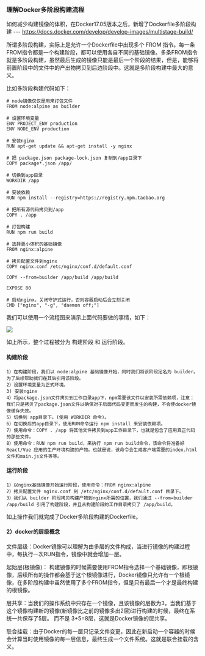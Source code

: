 
### 理解Docker多阶段构建流程

  如何减少构建镜像的体积，在Docker17.05版本之后，新增了Dockerfile多阶段构建 --- https://docs.docker.com/develop/develop-images/multistage-build/

  所谓多阶段构建，实际上是允许一个Dockerfile中出现多个 FROM 指令。每一条FROM指令都是一个构建阶段，都可以使用各自不同的基础镜像。多条FROM指令就是多阶段构建，虽然最后生成的镜像只能是最后一个阶段的结果，但是，能够将前置阶段中的文件中的产出物拷贝到后边阶段中。这就是多阶段构建中最大的意义。

  比如多阶段构建代码如下：
```
# node镜像仅仅是用来打包文件
FROM node:alpine as builder

# 设置环境变量
ENV PROJECT_ENV production
ENV NODE_ENV production

# 安装nginx
RUN apt-get update && apt-get install -y nginx

# 把 package.json package-lock.json 复制到/app目录下
COPY package*.json /app/

# 切换到app目录
WORKDIR /app

# 安装依赖
RUN npm install --registry=https://registry.npm.taobao.org

# 把所有源代码拷贝到/app
COPY . /app

# 打包构建
RUN npm run build

# 选择更小体积的基础镜像
FROM nginx:alpine

# 拷贝配置文件到nginx
COPY nginx.conf /etc/nginx/conf.d/default.conf

COPY --from=builder /app/build /app/build

EXPOSE 80

# 启动nginx，关闭守护式运行，否则容器启动后会立刻关闭
CMD ["nginx", "-g", "daemon off;"]

```
  我们可以使用一个流程图来演示上面代码要做的事情，如下：

<img src="https://raw.githubusercontent.com/tugenhua0707/react-collection/master/autoDeployment/images/36.jpg" />

  如上所示，整个过程被分为 构建阶段 和 运行阶段。

#### 构建阶段
```
1）在构建阶段，我们以 node:alpine 基础镜像开始，同时我们将该阶段定名为 builder。为了后续帮助我们在其后引用该阶段。
2）设置环境变量为正式环境。
3) 安装nginx
4）将package.json文件拷贝到工作目录app下，npm需要该文件以安装所需依赖项，注意：我们只是拷贝了package.json文件以确保对于后面代码变更而发生的构建，不会使docker镜像缓存失效。
5）切换到 app目录下。(使用 WORKDIR 命令)。
6）在切换后的app目录下，使用RUN命令运行 npm install 来安装依赖项。
7）使用命令：COPY . /app 将其他文件拷贝到app工作目录下，也就是包含了应用真正代码的那些文件。
8）使用命令：RUN npm run build，来执行 npm run build命令，该命令将准备好 React/Vue 应用的生产环境构建的产物。也就是说，该命令会生成客户端需要的index.html文件和main.js文件等等。
```
#### 运行阶段
```
1）以nginx基础镜像开始运行阶段，使用命令：FROM nginx:alpine
2）拷贝配置文件 nginx.conf 到 /etc/nginx/conf.d/default.conf 目录下。
3）我们从 builder 阶段拷贝构建产物到nginx所需的位置，我们通过 --from=builder /app/build 引用了构建阶段，并且从构建阶段的工作目录拷贝了 /app/build。
```
  如上操作我们就完成了Docker多阶段构建的Dockerfile。

#### 2）docker的层级概念

  文件层级：Docker镜像可以理解为由多层的文件构成，当进行镜像的构建过程中，每执行一次RUN指令，镜像中就会增加一层。

  起始层(根镜像)： 构建镜像的时候需要使用FROM指令选择一个基础镜像，即根镜像，后续所有的操作都会基于这个根镜像进行，Docker镜像只允许有一个根镜像，在多阶段构建中虽然使用了多个FROM指令，但是只有最后一个才是最终构建的根镜像。

  层共享：当我们的操作系统中只存在一个镜像，且该镜像的层数为3，当我们基于这个镜像构建新的镜像(新镜像比之前的镜像多出2层)进行构建的时候，最终在系统一共保存了5层。
而不是 3+5=8层，这就是Docker镜像的层共享。

  联合挂载：由于Docker的每一层只记录文件变更，因此在新启动一个容器的时候会计算当时使用镜像的每一层信息，最终生成一个文件系统。这就是联合挂载的含义。















